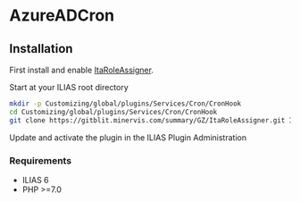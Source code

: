 # AzureADCron


## Installation
First install and enable [ItaRoleAssigner](https://gitblit.minervis.com/summary/GZ/ItaRoleAssigner.git).

Start at your ILIAS root directory
```bash
mkdir -p Customizing/global/plugins/Services/Cron/CronHook
cd Customizing/global/plugins/Services/Cron/CronHook
git clone https://gitblit.minervis.com/summary/GZ/ItaRoleAssigner.git ItaRoleAssigner
```
Update and activate the plugin in the ILIAS Plugin Administration

### Requirements
* ILIAS 6
* PHP >=7.0

